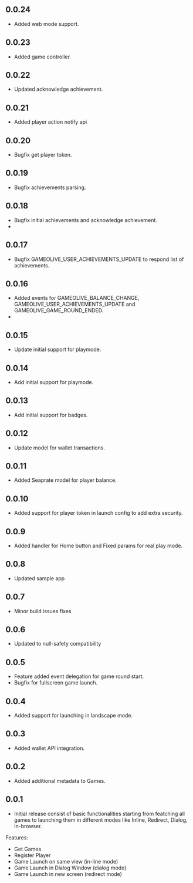 ## 0.0.24

* Added web mode support.
## 0.0.23

* Added game controller.
## 0.0.22

* Updated acknowledge achievement.
  
## 0.0.21

* Added player action notify api

## 0.0.20

* Bugfix get player token.

## 0.0.19

* Bugfix achievements parsing.


## 0.0.18

* Bugfix initial achievements and acknowledge achievement.
* 
## 0.0.17

* Bugfix GAMEOLIVE_USER_ACHIEVEMENTS_UPDATE to respond list of achievements.

## 0.0.16

* Added events for GAMEOLIVE_BALANCE_CHANGE, GAMEOLIVE_USER_ACHIEVEMENTS_UPDATE and GAMEOLIVE_GAME_ROUND_ENDED.
* 
## 0.0.15

* Update initial support for playmode.

## 0.0.14

* Add initial support for playmode.

## 0.0.13

* Add initial support for badges.

## 0.0.12

* Update model for wallet transactions.

## 0.0.11

* Added Seaprate model for player balance.

## 0.0.10

* Added support for player token in launch config to add extra security.

## 0.0.9

* Added handler for Home button and Fixed params for real play mode.

## 0.0.8

* Updated sample app

## 0.0.7

* Minor build issues fixes

## 0.0.6

* Updated to null-safety compatibility

## 0.0.5

* Feature added event delegation for game round start.
* Bugfix for fullscreen game launch.

## 0.0.4

* Added support for launching in landscape mode.

## 0.0.3

* Added wallet API integration.

## 0.0.2

* Added additional metadata to Games.

## 0.0.1

* Initial release consist of basic functionalities starting from featching all games to launching them in different modes like Inline, Redirect, Dialog, in-browser.

Features:
  - Get Games
  - Register Player
  - Game Launch on same view (in-line mode)
  - Game Launch in Dialog Window (dialog mode)
  - Game Launch in new screen (redirect mode)